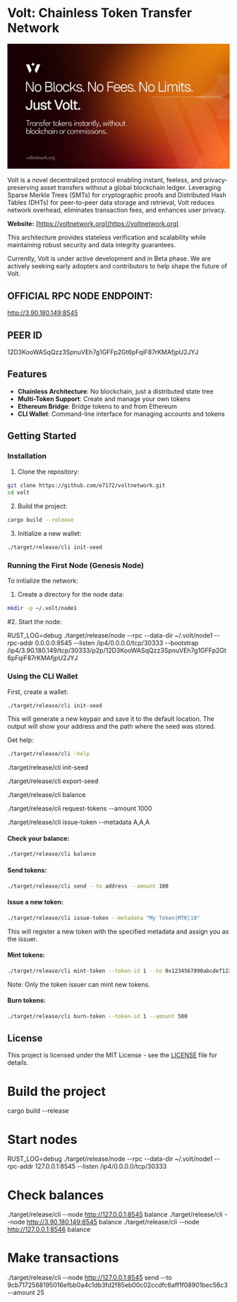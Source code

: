 # Volt: Chainless Token Transfer Network

![Volt Network Cover](volt-cover.png)

Volt is a novel decentralized protocol enabling instant, feeless, and privacy-preserving asset transfers without a global blockchain ledger. Leveraging Sparse Merkle Trees (SMTs) for cryptographic proofs and Distributed Hash Tables (DHTs) for peer-to-peer data storage and retrieval, Volt reduces network overhead, eliminates transaction fees, and enhances user privacy.

**Website:** [https://voltnetwork.org](https://voltnetwork.org)

This architecture provides stateless verification and scalability while maintaining robust security and data integrity guarantees.

Currently, Volt is under active development and in Beta phase. We are actively seeking early adopters and contributors to help shape the future of Volt.

## OFFICIAL RPC NODE ENDPOINT:

http://3.90.180.149:8545

## PEER ID

12D3KooWASqQzz3SpnuVEh7g1GFFp2Gt6pFqiF87rKMAfjpU2JYJ

## Features

-  **Chainless Architecture**: No blockchain, just a distributed state tree
-  **Multi-Token Support**: Create and manage your own tokens
-  **Ethereum Bridge**: Bridge tokens to and from Ethereum
-  **CLI Wallet**: Command-line interface for managing accounts and tokens

## Getting Started

### Installation

1. Clone the repository:

```bash
git clone https://github.com/e7172/voltnetwork.git
cd volt
```

2. Build the project:

```bash
cargo build --release
```

3. Initialize a new wallet:

```bash
./target/release/cli init-seed
```

### Running the First Node (Genesis Node)

To initialize the network:

1. Create a directory for the node data:

```bash
mkdir -p ~/.volt/node1
```

#2. Start the node:

RUST_LOG=debug ./target/release/node --rpc --data-dir ~/.volt/node1 --rpc-addr 0.0.0.0:8545 --listen /ip4/0.0.0.0/tcp/30333 --bootstrap /ip4/3.90.180.149/tcp/30333/p2p/12D3KooWASqQzz3SpnuVEh7g1GFFp2Gt6pFqiF87rKMAfjpU2JYJ

### Using the CLI Wallet

First, create a wallet:

```bash
./target/release/cli init-seed
```

This will generate a new keypair and save it to the default location. The output will show your address and the path where the seed was stored.

Get help:

```bash
./target/release/cli -help
```

./target/release/cli init-seed

./target/release/cli export-seed

./target/release/cli balance

./target/release/cli request-tokens --amount 1000

./target/release/cli issue-token --metadata A,A,A

#### Check your balance:

```bash
./target/release/cli balance
```

#### Send tokens:

```bash
./target/release/cli send --to address --amount 100
```

#### Issue a new token:

```bash
./target/release/cli issue-token --metadata "My Token|MTK|18"
```

This will register a new token with the specified metadata and assign you as the issuer.

#### Mint tokens:

```bash
./target/release/cli mint-token --token-id 1 --to 0x1234567890abcdef1234567890abcdef1234567890abcdef1234567890abcdef --amount 1000
```

Note: Only the token issuer can mint new tokens.

#### Burn tokens:

```bash
./target/release/cli burn-token --token-id 1 --amount 500
```

## License

This project is licensed under the MIT License - see the [LICENSE](LICENSE) file for details.

# Build the project

cargo build --release

# Start nodes

RUST_LOG=debug ./target/release/node --rpc --data-dir ~/.volt/node1 --rpc-addr 127.0.0.1:8545 --listen /ip4/0.0.0.0/tcp/30333

# Check balances

./target/release/cli --node http://127.0.0.1:8545 balance
./target/release/cli --node http://3.90.180.149:8545 balance
./target/release/cli --node http://127.0.0.1:8546 balance

# Make transactions

./target/release/cli --node http://127.0.0.1:8545 send --to 9cb7172568195016efbb0a4c1db3fd2f85eb00c02ccdfc6aff1f08901bec56c3 --amount 25
